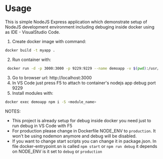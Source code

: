 # Usage
This is simple NodeJS Express application which demonstrate setup of NodeJS development environment including debuging inside docker using as IDE - VisualStudio Code. 
 1. Create docker image with command:
```bash
docker build -t myapp .
```
 2. Run container with:
```bash
 docker run -d -p 3000:3000 -p 9229:9229 --name demoapp -v $(pwd):/usr/src/app myapp
```
 3. Go to browser url: http://localhost:3000
 4. In VS Code just press F5 to attach to container's nodejs app debug port 9229
 5. Install modules with:
 ```bash
 docker exec demoapp npm i -S <module_name>
 ```

NOTES:
- This project is already setup for debug inside docker you need just to run debug in VS Code with F5
- For production please change in Dockerfile NODE_ENV to `production`. It won't be using nodemon anymore and debug will be disabled.
- If you want to change start scripts you can change it in package.json. In file docker-entrypoint.sn is called `npm start` or `npm run debug` it depends on NODE_ENV is it set to `debug` or `production` 